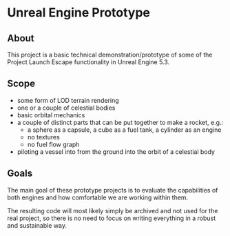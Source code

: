 # Unreal Engine Prototype

## About
This project is a basic technical demonstration/prototype of some of the Project Launch Escape functionality in Unreal Engine 5.3.

## Scope
- some form of LOD terrain rendering
- one or a couple of celestial bodies
- basic orbital mechanics
- a couple of distinct parts that can be put together to make a rocket, e.g.:
  - a sphere as a capsule, a cube as a fuel tank, a cylinder as an engine
  - no textures
  - no fuel flow graph
- piloting a vessel into from the ground into the orbit of a celestial body

## Goals
The main goal of these prototype projects is to evaluate the capabilities of both engines and how comfortable we are working within them.

The resulting code will most likely simply be archived and not used for the real project, so there is no need to focus on writing everything in a robust and sustainable way.
